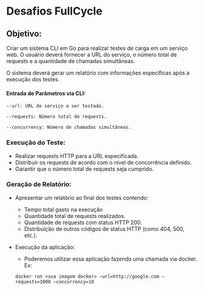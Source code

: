 # Desafios FullCycle

## Objetivo: 
Criar um sistema CLI em Go para realizar testes de carga em um serviço web. O usuário deverá fornecer a URL do serviço, o número total de requests e a quantidade de chamadas simultâneas.


O sistema deverá gerar um relatório com informações específicas após a execução dos testes.

#### Entrada de Parâmetros via CLI:

```
--url: URL do serviço a ser testado.

--requests: Número total de requests.

--concurrency: Número de chamadas simultâneas.
```

### Execução do Teste:

- Realizar requests HTTP para a URL especificada.
- Distribuir os requests de acordo com o nível de concorrência definido.
- Garantir que o número total de requests seja cumprido.

### Geração de Relatório:

- Apresentar um relatório ao final dos testes contendo:
  - Tempo total gasto na execução
  - Quantidade total de requests realizados.
  - Quantidade de requests com status HTTP 200.
  - Distribuição de outros códigos de status HTTP (como 404, 500, etc.).
  
- Execução da aplicação:
  - Poderemos utilizar essa aplicação fazendo uma chamada via docker. Ex:

  `docker run <sua imagem docker> —url=http://google.com —requests=1000 —concurrency=10`